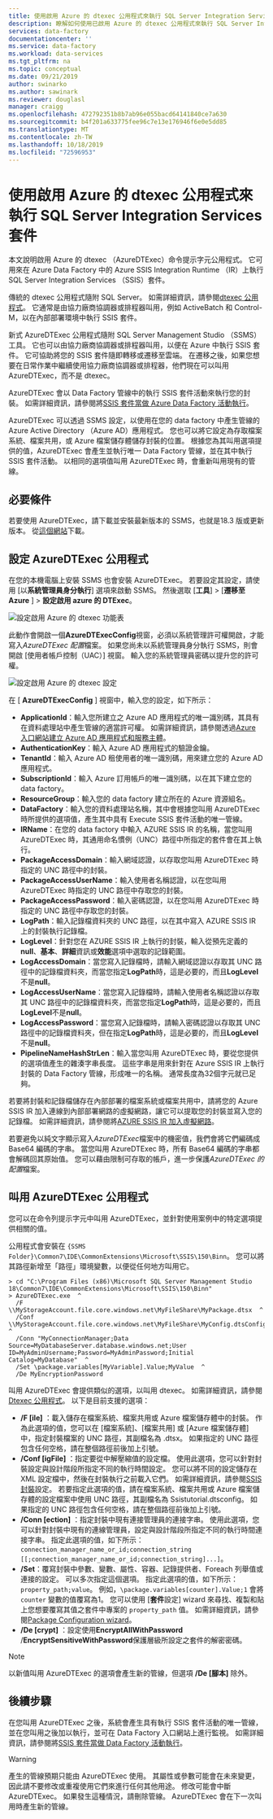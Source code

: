 ```yaml
---
title: 使用啟用 Azure 的 dtexec 公用程式來執行 SQL Server Integration Services （SSIS）套件 |Microsoft Docs
description: 瞭解如何使用已啟用 Azure 的 dtexec 公用程式來執行 SQL Server Integration Services （SSIS）套件。
services: data-factory
documentationcenter: ''
ms.service: data-factory
ms.workload: data-services
ms.tgt_pltfrm: na
ms.topic: conceptual
ms.date: 09/21/2019
author: swinarko
ms.author: sawinark
ms.reviewer: douglasl
manager: craigg
ms.openlocfilehash: 472792351b8b7ab96e055bacd64141840ce7a630
ms.sourcegitcommit: b4f201a633775fee96c7e13e176946f6e0e5dd85
ms.translationtype: MT
ms.contentlocale: zh-TW
ms.lasthandoff: 10/18/2019
ms.locfileid: "72596953"
---
```

# <a name="run-sql-server-integration-services-packages-with-the-azure-enabled-dtexec-utility"></a>使用啟用 Azure 的 dtexec 公用程式來執行 SQL Server Integration Services 套件
本文說明啟用 Azure 的 dtexec （AzureDTExec）命令提示字元公用程式。 它可用來在 Azure Data Factory 中的 Azure SSIS Integration Runtime （IR）上執行 SQL Server Integration Services （SSIS）套件。

傳統的 dtexec 公用程式隨附 SQL Server。 如需詳細資訊，請參閱[dtexec 公用程式](https://docs.microsoft.com/sql/integration-services/packages/dtexec-utility?view=sql-server-2017)。 它通常是由協力廠商協調器或排程器叫用，例如 ActiveBatch 和 Control-M，以在內部部署環境中執行 SSIS 套件。 

新式 AzureDTExec 公用程式隨附 SQL Server Management Studio （SSMS）工具。 它也可以由協力廠商協調器或排程器叫用，以便在 Azure 中執行 SSIS 套件。 它可協助將您的 SSIS 套件隨即轉移或遷移至雲端。 在遷移之後，如果您想要在日常作業中繼續使用協力廠商協調器或排程器，他們現在可以叫用 AzureDTExec，而不是 dtexec。

AzureDTExec 會以 Data Factory 管線中的執行 SSIS 套件活動來執行您的封裝。 如需詳細資訊，請參閱將[SSIS 套件當做 Azure Data Factory 活動執行](https://docs.microsoft.com/azure/data-factory/how-to-invoke-ssis-package-ssis-activity)。 

AzureDTExec 可以透過 SSMS 設定，以使用在您的 data factory 中產生管線的 Azure Active Directory （Azure AD）應用程式。 您也可以將它設定為存取檔案系統、檔案共用，或 Azure 檔案儲存體儲存封裝的位置。 根據您為其叫用選項提供的值，AzureDTExec 會產生並執行唯一 Data Factory 管線，並在其中執行 SSIS 套件活動。 以相同的選項值叫用 AzureDTExec 時，會重新叫用現有的管線。

## <a name="prerequisites"></a>必要條件
若要使用 AzureDTExec，請下載並安裝最新版本的 SSMS，也就是18.3 版或更新版本。 從[這個網站](https://docs.microsoft.com/sql/ssms/download-sql-server-management-studio-ssms?view=sql-server-2017)下載。

## <a name="configure-the-azuredtexec-utility"></a>設定 AzureDTExec 公用程式
在您的本機電腦上安裝 SSMS 也會安裝 AzureDTExec。 若要設定其設定，請使用 [以**系統管理員身分執行**] 選項來啟動 SSMS。 然後選取 [**工具**]  >  [**遷移至 Azure** ]  > **設定啟用 azure 的 DTExec**。

![設定啟用 Azure 的 dtexec 功能表](media/how-to-invoke-ssis-package-azure-enabled-dtexec/ssms-azure-enabled-dtexec-menu.png)

此動作會開啟一個**AzureDTExecConfig**視窗，必須以系統管理許可權開啟，才能寫入*AzureDTExec 配置*檔案。 如果您尚未以系統管理員身分執行 SSMS，則會開啟 [使用者帳戶控制（UAC）] 視窗。 輸入您的系統管理員密碼以提升您的許可權。

![設定啟用 Azure 的 dtexec 設定](media/how-to-invoke-ssis-package-azure-enabled-dtexec/ssms-azure-enabled-dtexec-settings.png)

在 [ **AzureDTExecConfig** ] 視窗中，輸入您的設定，如下所示：

- **ApplicationId**：輸入您所建立之 Azure AD 應用程式的唯一識別碼，其具有在資料處理站中產生管線的適當許可權。 如需詳細資訊，請參閱透過[Azure 入口網站建立 Azure AD 應用程式和服務主體](https://docs.microsoft.com/azure/active-directory/develop/howto-create-service-principal-portal)。
- **AuthenticationKey**：輸入 Azure AD 應用程式的驗證金鑰。
- **TenantId**：輸入 Azure AD 租使用者的唯一識別碼，用來建立您的 Azure AD 應用程式。
- **SubscriptionId**：輸入 Azure 訂用帳戶的唯一識別碼，以在其下建立您的 data factory。
- **ResourceGroup**：輸入您的 data factory 建立所在的 Azure 資源組名。
- **DataFactory**：輸入您的資料處理站名稱，其中會根據您叫用 AzureDTExec 時所提供的選項值，產生其中具有 Execute SSIS 套件活動的唯一管線。
- **IRName**：在您的 data factory 中輸入 AZURE SSIS IR 的名稱，當您叫用 AzureDTExec 時，其通用命名慣例（UNC）路徑中所指定的套件會在其上執行。
- **PackageAccessDomain**：輸入網域認證，以存取您叫用 AzureDTExec 時指定的 UNC 路徑中的封裝。
- **PackageAccessUserName**：輸入使用者名稱認證，以在您叫用 AzureDTExec 時指定的 UNC 路徑中存取您的封裝。
- **PackageAccessPassword**：輸入密碼認證，以在您叫用 AzureDTExec 時指定的 UNC 路徑中存取您的封裝。
- **LogPath**：輸入記錄檔資料夾的 UNC 路徑，以在其中寫入 AZURE SSIS IR 上的封裝執行記錄檔。
- **LogLevel**：針對您在 AZURE SSIS IR 上執行的封裝，輸入從預先定義的**null**、**基本**、**詳細**資訊或**效能**選項中選取的記錄範圍。
- **LogAccessDomain**：當您寫入記錄檔時，請輸入網域認證以存取其 UNC 路徑中的記錄檔資料夾，而當您指定**LogPath**時，這是必要的，而且**LogLevel**不是**null**。
- **LogAccessUserName**：當您寫入記錄檔時，請輸入使用者名稱認證以存取其 UNC 路徑中的記錄檔資料夾，而當您指定**LogPath**時，這是必要的，而且**LogLevel**不是**null**。
- **LogAccessPassword**：當您寫入記錄檔時，請輸入密碼認證以存取其 UNC 路徑中的記錄檔資料夾，但在指定**LogPath**時，這是必要的，而且**LogLevel**不是**null**。
- **PipelineNameHashStrLen**：輸入當您叫用 AzureDTExec 時，要從您提供的選項值產生的雜湊字串長度。 這些字串是用來針對在 Azure SSIS IR 上執行封裝的 Data Factory 管線，形成唯一的名稱。 通常長度為32個字元就已足夠。

若要將封裝和記錄檔儲存在內部部署的檔案系統或檔案共用中，請將您的 Azure SSIS IR 加入連線到內部部署網路的虛擬網路，讓它可以提取您的封裝並寫入您的記錄檔。 如需詳細資訊，請參閱將[AZURE SSIS IR 加入虛擬網路](https://docs.microsoft.com/azure/data-factory/join-azure-ssis-integration-runtime-virtual-network)。

若要避免以純文字顯示寫入*AzureDTExec*檔案中的機密值，我們會將它們編碼成 Base64 編碼的字串。 當您叫用 AzureDTExec 時，所有 Base64 編碼的字串都會解碼回其原始值。 您可以藉由限制可存取的帳戶，進一步保護*AzureDTExec 的配置*檔案。

## <a name="invoke-the-azuredtexec-utility"></a>叫用 AzureDTExec 公用程式
您可以在命令列提示字元中叫用 AzureDTExec，並針對使用案例中的特定選項提供相關的值。

公用程式會安裝在 `{SSMS Folder}\Common7\IDE\CommonExtensions\Microsoft\SSIS\150\Binn`。 您可以將其路徑新增至「路徑」環境變數，以便從任何地方叫用它。

```dos
> cd "C:\Program Files (x86)\Microsoft SQL Server Management Studio 18\Common7\IDE\CommonExtensions\Microsoft\SSIS\150\Binn"
> AzureDTExec.exe  ^
  /F \\MyStorageAccount.file.core.windows.net\MyFileShare\MyPackage.dtsx  ^
  /Conf \\MyStorageAccount.file.core.windows.net\MyFileShare\MyConfig.dtsConfig  ^
  /Conn "MyConnectionManager;Data Source=MyDatabaseServer.database.windows.net;User ID=MyAdminUsername;Password=MyAdminPassword;Initial Catalog=MyDatabase"  ^
  /Set \package.variables[MyVariable].Value;MyValue  ^
  /De MyEncryptionPassword
```

叫用 AzureDTExec 會提供類似的選項，以叫用 dtexec。 如需詳細資訊，請參閱[Dtexec 公用程式](https://docs.microsoft.com/sql/integration-services/packages/dtexec-utility?view=sql-server-2017)。 以下是目前支援的選項：

- **/F [ile]** ：載入儲存在檔案系統、檔案共用或 Azure 檔案儲存體中的封裝。 作為此選項的值，您可以在 [檔案系統]、[檔案共用] 或 [Azure 檔案儲存體] 中，指定封裝檔案的 UNC 路徑，其副檔名為 .dtsx。 如果指定的 UNC 路徑包含任何空格，請在整個路徑前後加上引號。
- **/Conf [igFile]** ：指定要從中解壓縮值的設定檔。 使用此選項，您可以針對封裝設定與設計階段所指定不同的執行時間設定。 您可以將不同的設定儲存在 XML 設定檔中，然後在封裝執行之前載入它們。 如需詳細資訊，請參閱[SSIS 封裝](https://docs.microsoft.com/sql/integration-services/packages/package-configurations?view=sql-server-2017)設定。 若要指定此選項的值，請在檔案系統、檔案共用或 Azure 檔案儲存體的設定檔案中使用 UNC 路徑，其副檔名為 Ssistutorial.dtsconfig。 如果指定的 UNC 路徑包含任何空格，請在整個路徑前後加上引號。
- **/Conn [ection]** ：指定封裝中現有連接管理員的連接字串。 使用此選項，您可以針對封裝中現有的連線管理員，設定與設計階段所指定不同的執行時間連接字串。 指定此選項的值，如下所示： `connection_manager_name_or_id;connection_string [[;connection_manager_name_or_id;connection_string]...]`。
- **/Set**：覆寫封裝中參數、變數、屬性、容器、記錄提供者、Foreach 列舉值或連接的設定。 可以多次指定這個選項。 指定此選項的值，如下所示： `property_path;value`。 例如，`\package.variables[counter].Value;1` 會將 `counter` 變數的值覆寫為1。 您可以使用 [**套件**設定] wizard 來尋找、複製和貼上您想要覆寫其值之套件中專案的 `property_path` 值。 如需詳細資訊，請參閱[Package Configuration wizard](https://docs.microsoft.com/sql/integration-services/package-configuration-wizard-ui-reference?view=sql-server-2014)。
- **/De [crypt]** ：設定使用**EncryptAllWithPassword** /**EncryptSensitiveWithPassword**保護層級所設定之套件的解密密碼。

> [!NOTE]
> 以新值叫用 AzureDTExec 的選項會產生新的管線，但選項 **/De [腳本]** 除外。

## <a name="next-steps"></a>後續步驟

在您叫用 AzureDTExec 之後，系統會產生具有執行 SSIS 套件活動的唯一管線，並在您叫用之後加以執行，並可在 Data Factory 入口網站上進行監視。 如需詳細資訊，請參閱將[SSIS 套件當做 Data Factory 活動執行](https://docs.microsoft.com/azure/data-factory/how-to-invoke-ssis-package-ssis-activity)。

> [!WARNING]
> 產生的管線預期只能由 AzureDTExec 使用。 其屬性或參數可能會在未來變更，因此請不要修改或重複使用它們來進行任何其他用途。 修改可能會中斷 AzureDTExec。 如果發生這種情況，請刪除管線。 AzureDTExec 會在下一次叫用時產生新的管線。
